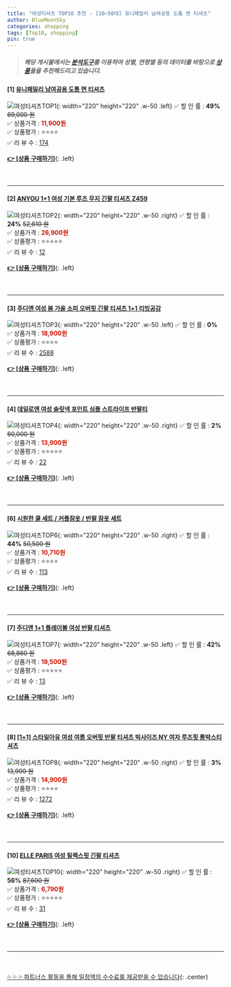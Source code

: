 ```yaml
---
title: "여성티셔츠 TOP10 추천 - [10~50대] 유니패밀리 남여공용 도톰 면 티셔츠"
author: BlueMoonSky
categories: shopping
tags: [Top10, shopping]
pin: true
---
```


> ##### 해당 게시물에서는 [**분석도구**](https://itemscout.io/)를 이용하여 **성별**, **연령별** 등의 데이터를 바탕으로 [**상품**](https://link.coupang.com/a/baae76)들을 추천해드리고 있습니다.

#### [1] [유니패밀리 남여공용 도톰 면 티셔츠](https://link.coupang.com/re/AFFSDP?lptag=AF5964186&subid=bluemoonsky6999&pageKey=7575717242&traceid=V0-153&itemId=19988303474&vendorItemId=87086326056)
![여성티셔츠TOP1](https://thumbnail8.coupangcdn.com/thumbnails/remote/230x230ex/image/vendor_inventory/06d9/980e77afb45774f215200a44e523e65796da9f8002a6770ebdc0bf415e4d.jpg){: width="220" height="220" .w-50 .left}
✅ 할 인 률 : **49%** ~~<del class="base-price"> 69,000  </del>원~~<br>
✅ 상품가격 : <span style="color:#cb1400"> **11,900원** </span><br>
✅ 상품평가 : ⭐⭐⭐⭐<br>
✅ 리 뷰 수 : [174](https://link.coupang.com/re/AFFSDP?lptag=AF5964186&subid=bluemoonsky6999&pageKey=7575717242&traceid=V0-153&itemId=19988303474&vendorItemId=87086326056)<br>
<br>
[**👉  [상품 구매하기]**](https://link.coupang.com/re/AFFSDP?lptag=AF5964186&subid=bluemoonsky6999&pageKey=7575717242&traceid=V0-153&itemId=19988303474&vendorItemId=87086326056){: .left}
<br>
<br>
<br>

***

#### [2] [ANYOU 1+1 여성 기본 루즈 무지 긴팔 티셔츠 Z459](https://link.coupang.com/re/AFFSDP?lptag=AF5964186&subid=bluemoonsky6999&pageKey=7519003799&traceid=V0-153&itemId=19716958162&vendorItemId=87152992798)
![여성티셔츠TOP2](https://thumbnail8.coupangcdn.com/thumbnails/remote/230x230ex/image/vendor_inventory/b2f9/173bcb6916a82b6cb2b3c901e7abc2c1d13796ce76dee7d17594cc61d5d0.jpg){: width="220" height="220" .w-50 .right}
✅ 할 인 률 : **24%** ~~<del class="base-price"> 52,610  </del>원~~<br>
✅ 상품가격 : <span style="color:#cb1400"> **26,900원** </span><br>
✅ 상품평가 : ⭐⭐⭐⭐⭐<br>
✅ 리 뷰 수 : [12](https://link.coupang.com/re/AFFSDP?lptag=AF5964186&subid=bluemoonsky6999&pageKey=7519003799&traceid=V0-153&itemId=19716958162&vendorItemId=87152992798)<br>
<br>
[**👉  [상품 구매하기]**](https://link.coupang.com/re/AFFSDP?lptag=AF5964186&subid=bluemoonsky6999&pageKey=7519003799&traceid=V0-153&itemId=19716958162&vendorItemId=87152992798){: .left}
<br>
<br>
<br>

***

#### [3] [주디앤 여성 봄 가을 소피 오버핏 긴팔 티셔츠 1+1 리빙공감](https://link.coupang.com/re/AFFSDP?lptag=AF5964186&subid=bluemoonsky6999&pageKey=6375170985&traceid=V0-153&itemId=13519857643&vendorItemId=80773819290)
![여성티셔츠TOP3](https://thumbnail8.coupangcdn.com/thumbnails/remote/230x230ex/image/vendor_inventory/95e0/2a66b1b57cb0c116fe9448be0245595d423892dc59bc9b97487d4ea4dffd.jpg){: width="220" height="220" .w-50 .left}
✅ 할 인 률 : **0%** <br>
✅ 상품가격 : <span style="color:#cb1400"> **18,900원** </span><br>
✅ 상품평가 : ⭐⭐⭐⭐<br>
✅ 리 뷰 수 : [2588](https://link.coupang.com/re/AFFSDP?lptag=AF5964186&subid=bluemoonsky6999&pageKey=6375170985&traceid=V0-153&itemId=13519857643&vendorItemId=80773819290)<br>
<br>
[**👉  [상품 구매하기]**](https://link.coupang.com/re/AFFSDP?lptag=AF5964186&subid=bluemoonsky6999&pageKey=6375170985&traceid=V0-153&itemId=13519857643&vendorItemId=80773819290){: .left}
<br>
<br>
<br>

***

#### [4] [데일로엔 여성 슬릿넥 포인트 심플 스트라이프 반팔티](https://link.coupang.com/re/AFFSDP?lptag=AF5964186&subid=bluemoonsky6999&pageKey=7375807552&traceid=V0-153&itemId=19036856327&vendorItemId=86160749156)
![여성티셔츠TOP4](https://thumbnail9.coupangcdn.com/thumbnails/remote/230x230ex/image/vendor_inventory/0267/4ee338527467416fa60dfdd59b2ae6829340b00350e30d07fb025f86327d.jpg){: width="220" height="220" .w-50 .right}
✅ 할 인 률 : **2%** ~~<del class="base-price"> 60,000  </del>원~~<br>
✅ 상품가격 : <span style="color:#cb1400"> **13,900원** </span><br>
✅ 상품평가 : ⭐⭐⭐⭐⭐<br>
✅ 리 뷰 수 : [22](https://link.coupang.com/re/AFFSDP?lptag=AF5964186&subid=bluemoonsky6999&pageKey=7375807552&traceid=V0-153&itemId=19036856327&vendorItemId=86160749156)<br>
<br>
[**👉  [상품 구매하기]**](https://link.coupang.com/re/AFFSDP?lptag=AF5964186&subid=bluemoonsky6999&pageKey=7375807552&traceid=V0-153&itemId=19036856327&vendorItemId=86160749156){: .left}
<br>
<br>
<br>

***

#### [6] [시원한 쿨 세트 / 커플잠옷 / 반팔 잠옷 세트](https://link.coupang.com/re/AFFSDP?lptag=AF5964186&subid=bluemoonsky6999&pageKey=7323124997&traceid=V0-153&itemId=18786275442&vendorItemId=85917522324)
![여성티셔츠TOP6](https://thumbnail9.coupangcdn.com/thumbnails/remote/230x230ex/image/vendor_inventory/21fa/0a48eb52f429943062af9b0c5f5659881fdd7b85bf74b7111d3a52201918.jpg){: width="220" height="220" .w-50 .right}
✅ 할 인 률 : **44%** ~~<del class="base-price"> 50,500  </del>원~~<br>
✅ 상품가격 : <span style="color:#cb1400"> **10,710원** </span><br>
✅ 상품평가 : ⭐⭐⭐⭐<br>
✅ 리 뷰 수 : [113](https://link.coupang.com/re/AFFSDP?lptag=AF5964186&subid=bluemoonsky6999&pageKey=7323124997&traceid=V0-153&itemId=18786275442&vendorItemId=85917522324)<br>
<br>
[**👉  [상품 구매하기]**](https://link.coupang.com/re/AFFSDP?lptag=AF5964186&subid=bluemoonsky6999&pageKey=7323124997&traceid=V0-153&itemId=18786275442&vendorItemId=85917522324){: .left}
<br>
<br>
<br>

***

#### [7] [주디앤 1+1 플레이볼 여성 반팔 티셔츠](https://link.coupang.com/re/AFFSDP?lptag=AF5964186&subid=bluemoonsky6999&pageKey=6522850237&traceid=V0-153&itemId=14459201545&vendorItemId=81702816583)
![여성티셔츠TOP7](https://thumbnail9.coupangcdn.com/thumbnails/remote/230x230ex/image/vendor_inventory/25de/fd8127b8446eba11fd30b4a4876aa00c8238a44026c53b220dc7d96c3131.jpg){: width="220" height="220" .w-50 .left}
✅ 할 인 률 : **42%** ~~<del class="base-price"> 68,860  </del>원~~<br>
✅ 상품가격 : <span style="color:#cb1400"> **19,500원** </span><br>
✅ 상품평가 : ⭐⭐⭐⭐⭐<br>
✅ 리 뷰 수 : [13](https://link.coupang.com/re/AFFSDP?lptag=AF5964186&subid=bluemoonsky6999&pageKey=6522850237&traceid=V0-153&itemId=14459201545&vendorItemId=81702816583)<br>
<br>
[**👉  [상품 구매하기]**](https://link.coupang.com/re/AFFSDP?lptag=AF5964186&subid=bluemoonsky6999&pageKey=6522850237&traceid=V0-153&itemId=14459201545&vendorItemId=81702816583){: .left}
<br>
<br>
<br>

***

#### [8] [[1+1] 스타일아유 여성 여름 오버핏 반팔 티셔츠 빅사이즈 NY 여자 루즈핏 롱박스티셔츠](https://link.coupang.com/re/AFFSDP?lptag=AF5964186&subid=bluemoonsky6999&pageKey=7276556956&traceid=V0-153&itemId=18569227165&vendorItemId=86123727290)
![여성티셔츠TOP8](https://thumbnail6.coupangcdn.com/thumbnails/remote/230x230ex/image/vendor_inventory/005b/5e4fcb4f048f92e8f3eb845ca3f69783d34c22981a14f0501762d44de60d.jpg){: width="220" height="220" .w-50 .right}
✅ 할 인 률 : **3%** ~~<del class="base-price"> 13,900  </del>원~~<br>
✅ 상품가격 : <span style="color:#cb1400"> **14,900원** </span><br>
✅ 상품평가 : ⭐⭐⭐⭐<br>
✅ 리 뷰 수 : [1272](https://link.coupang.com/re/AFFSDP?lptag=AF5964186&subid=bluemoonsky6999&pageKey=7276556956&traceid=V0-153&itemId=18569227165&vendorItemId=86123727290)<br>
<br>
[**👉  [상품 구매하기]**](https://link.coupang.com/re/AFFSDP?lptag=AF5964186&subid=bluemoonsky6999&pageKey=7276556956&traceid=V0-153&itemId=18569227165&vendorItemId=86123727290){: .left}
<br>
<br>
<br>

***

#### [10] [ELLE PARIS 여성 릴렉스핏 긴팔 티셔츠](https://link.coupang.com/re/AFFSDP?lptag=AF5964186&subid=bluemoonsky6999&pageKey=6659803470&traceid=V0-153&itemId=15283715745&vendorItemId=82504199793)
![여성티셔츠TOP10](https://thumbnail6.coupangcdn.com/thumbnails/remote/230x230ex/image/retail/images/546817895917102-f42f2e58-e569-429a-bf71-9438f5ade14a.jpg){: width="220" height="220" .w-50 .right}
✅ 할 인 률 : **56%** ~~<del class="base-price"> 87,600  </del>원~~<br>
✅ 상품가격 : <span style="color:#cb1400"> **6,790원** </span><br>
✅ 상품평가 : ⭐⭐⭐⭐⭐<br>
✅ 리 뷰 수 : [31](https://link.coupang.com/re/AFFSDP?lptag=AF5964186&subid=bluemoonsky6999&pageKey=6659803470&traceid=V0-153&itemId=15283715745&vendorItemId=82504199793)<br>
<br>
[**👉  [상품 구매하기]**](https://link.coupang.com/re/AFFSDP?lptag=AF5964186&subid=bluemoonsky6999&pageKey=6659803470&traceid=V0-153&itemId=15283715745&vendorItemId=82504199793){: .left}
<br>
<br>
<br>

***
<br><br>[💦 💦 💦 파트너스 활동을 통해 일정액의 수수료를 제공받을 수 있습니다](https://link.coupang.com/a/baae76){: .center}
